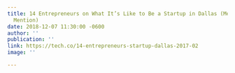 ```yaml
---
title: 14 Entrepreneurs on What It’s Like to Be a Startup in Dallas (Mentor and Alumni
  Mention)
date: 2018-12-07 11:30:00 -0600
author: ''
publication: ''
link: https://tech.co/14-entrepreneurs-startup-dallas-2017-02
image: ''

---
```

